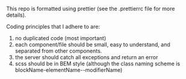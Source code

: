 This repo is formatted using prettier (see the .prettierrc file for more details).

Coding principles that I adhere to are:

1. no duplicated code (most important)
2. each component/file should be small, easy to understand, and separated from other components.
3. the server should catch all exceptions and return an error
4. scss should be in BEM style (although the class naming scheme is blockName-elementName--modifierName)
